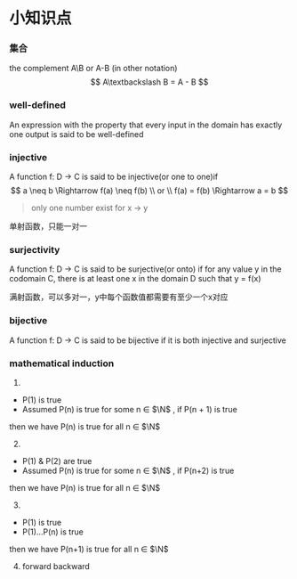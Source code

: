 # 小知识点

### 集合

the complement A\B or A-B (in other notation)
$$
A\textbackslash B = A - B
$$

### well-defined

An expression with the property that every input in the domain has exactly one output is said to be well-defined

### injective

A function f: D -> C is said to be injective(or one to one)if
$$
a \neq b \Rightarrow f(a) \neq f(b)
\\
or
\\
f(a) = f(b) \Rightarrow a = b
$$

> only one number exist for x -> y

单射函数，只能一对一

### surjectivity

A function f: D -> C is said to be surjective(or onto) if for any value y in the codomain C, there is at least one x in the domain D such that y = f(x)

满射函数，可以多对一，y中每个函数值都需要有至少一个x对应

### bijective

A function f: D -> C is said to be bijective if it is both injective and surjective

### mathematical induction

1. 

* P(1) is true
* Assumed P(n) is true for some n $\in$ $\N$ , if P(n + 1) is true

then we have P(n) is true for all n $\in$ $\N$ 

2. 

* P(1) & P(2) are true
* Assumed P(n) is true for some n $\in$ $\N$ , if P(n+2) is true

then we have P(n) is true for all n $\in$ $\N$ 

3. 

* P(1) is true
* P(1)...P(n) is true

then we have P(n+1) is true for all n $\in$ $\N$

4. forward backward

